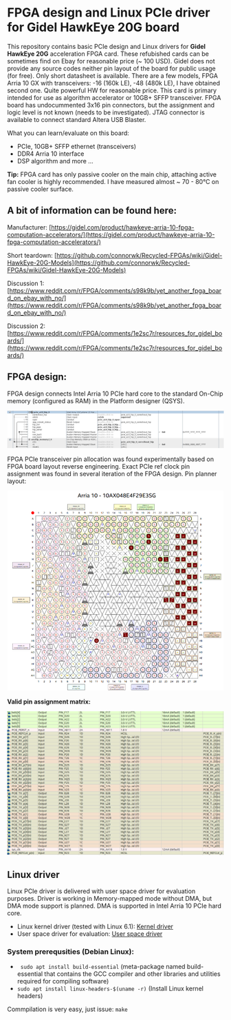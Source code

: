 # FPGA design and Linux PCIe driver for Gidel HawkEye 20G board

This repository contains basic PCIe design and Linux drivers for **Gidel HawkEye 20G** acceleration FPGA card. These refubished cards can be sometimes find on Ebay 
for reasonable price (~ 100 USD). Gidel does not provide any source codes neither pin layout of the board for public usage (for free). Only short datasheet is available.
There are a few models, FPGA Arria 10 GX with transceivers: -16 (160k LE), -48 (480k LE), I have obtained second one. Quite powerful HW for reasonable price. 
This card is primary intended for use as algorithm accelerator or 10GB+ SFFP transceiver. FPGA board has undocummented 3x16 pin connectors, but the assignment and logic level
is not known (needs to be investigated). JTAG connector is available to connect standard Altera USB Blaster.

What you can learn/evaluate on this board:
- PCIe, 10GB+ SFFP ethernet (transceivers)
- DDR4 Arria 10 interface
- DSP algorithm and more ...

**Tip:** FPGA card has only passive cooler on the main chip, attaching active fan cooler is highly recommended. I have measured almost ~ 70 - 80°C on passive cooler surface.

## A bit of information can be found here: 

Manufacturer: [https://gidel.com/product/hawkeye-arria-10-fpga-computation-accelerators/](https://gidel.com/product/hawkeye-arria-10-fpga-computation-accelerators/)

Short teardown: [https://github.com/connorwk/Recycled-FPGAs/wiki/Gidel-HawkEye-20G-Models](https://github.com/connorwk/Recycled-FPGAs/wiki/Gidel-HawkEye-20G-Models) 

Discussion 1: [https://www.reddit.com/r/FPGA/comments/s98k9b/yet_another_fpga_board_on_ebay_with_no/](https://www.reddit.com/r/FPGA/comments/s98k9b/yet_another_fpga_board_on_ebay_with_no/)

Discussion 2: [https://www.reddit.com/r/FPGA/comments/1e2sc7r/resources_for_gidel_boards/](https://www.reddit.com/r/FPGA/comments/1e2sc7r/resources_for_gidel_boards/)

## FPGA design:
FPGA design connects Intel Arria 10 PCIe hard core to the standard On-Chip memory (configured as RAM) in the Platform designer (QSYS).

![Platform designer](https://github.com/pavelfpl/gidel_hawkeye_pcie_design/blob/main/arria10-qsys-platform-designer.png)

FPGA PCIe transceiver pin allocation was found experimentally based on FPGA board layout reverse engineering. Exact PCIe ref clock pin assignment was found in several iteration
of the FPGA design. Pin planner layout: 

![Pin planner](https://github.com/pavelfpl/gidel_hawkeye_pcie_design/blob/main/arria10-pin-planner.png)

**Valid pin assignment matrix:**

![Pin matrix](https://github.com/pavelfpl/gidel_hawkeye_pcie_design/blob/main/arria10-pin-planner-2.png)

## Linux driver

Linux PCIe driver is delivered with user space driver for evaluation purposes. Driver is working in Memory-mapped mode without DMA, but DMA mode support is planned. DMA is supported
in Intel Arria 10 PCIe hard core.

- Linux kernel driver (tested with Linux 6.1): [Kernel driver](linux_drivers/intel_fpga_pcie_driver)
- User space driver for evaluation: [User space driver](linux_drivers/intel_fpga_pcie_user_driver)

### System prerequsities (Debian Linux):
- ` sudo apt install build-essential`  (meta-package named build-essential that contains the GCC compiler and other libraries and utilities required for compiling software)
- `sudo apt install linux-headers-$(uname -r)`  (Install Linux kernel headers)
  
Commpilation is very easy, just issue: `make`  


